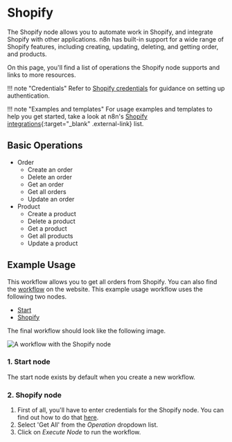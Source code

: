 # Shopify

The Shopify node allows you to automate work in Shopify, and integrate Shopify with other applications. n8n has built-in support for a wide range of Shopify features, including creating, updating, deleting, and getting order, and products. 

On this page, you'll find a list of operations the Shopify node supports and links to more resources.

!!! note "Credentials"
    Refer to [Shopify credentials](https://docs.n8n.io/integrations/builtin/credentials/shopify/) for guidance on setting up authentication. 

!!! note "Examples and templates"
    For usage examples and templates to help you get started, take a look at n8n's [Shopify integrations](https://n8n.io/integrations/shopify/){:target="_blank" .external-link} list.


## Basic Operations

* Order
    * Create an order
    * Delete an order
    * Get an order
    * Get all orders
    * Update an order
* Product
    * Create a product
    * Delete a product
    * Get a product
    * Get all products
    * Update a product

## Example Usage

This workflow allows you to get all orders from Shopify. You can also find the [workflow](https://n8n.io/workflows/548) on the website. This example usage workflow uses the following two nodes.

- [Start](/integrations/builtin/core-nodes/n8n-nodes-base.start/)
- [Shopify]()

The final workflow should look like the following image.

![A workflow with the Shopify node](/_images/integrations/builtin/app-nodes/shopify/workflow.png)

### 1. Start node

The start node exists by default when you create a new workflow.

### 2. Shopify node

1. First of all, you'll have to enter credentials for the Shopify node. You can find out how to do that [here](/integrations/builtin/credentials/shopify/).
2. Select 'Get All' from the *Operation* dropdown list.
3. Click on *Execute Node* to run the workflow.
